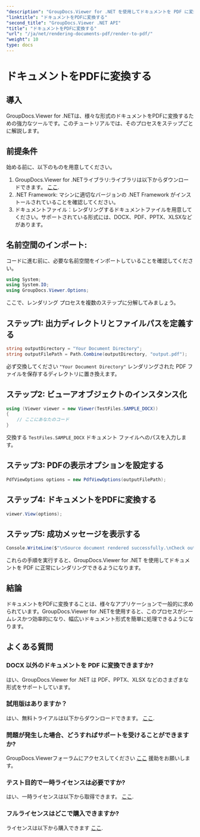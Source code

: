 ```yaml
---
"description": "GroupDocs.Viewer for .NET を使用してドキュメントを PDF に変換する方法を学びます。前提条件と FAQ を含むステップバイステップガイドです。"
"linktitle": "ドキュメントをPDFに変換する"
"second_title": "GroupDocs.Viewer .NET API"
"title": "ドキュメントをPDFに変換する"
"url": "/ja/net/rendering-documents-pdf/render-to-pdf/"
"weight": 10
type: docs
---
```

# ドキュメントをPDFに変換する

## 導入
GroupDocs.Viewer for .NETは、様々な形式のドキュメントをPDFに変換するための強力なツールです。このチュートリアルでは、そのプロセスをステップごとに解説します。
## 前提条件

始める前に、以下のものを用意してください。
1. GroupDocs.Viewer for .NETライブラリ:ライブラリは以下からダウンロードできます。 [ここ](https://releases。groupdocs.com/viewer/net/).
2. .NET Framework: マシンに適切なバージョンの .NET Framework がインストールされていることを確認してください。
3. ドキュメントファイル：レンダリングするドキュメントファイルを用意してください。サポートされている形式には、DOCX、PDF、PPTX、XLSXなどがあります。

## 名前空間のインポート:
コードに進む前に、必要な名前空間をインポートしていることを確認してください。
```csharp
using System;
using System.IO;
using GroupDocs.Viewer.Options;
```

ここで、レンダリング プロセスを複数のステップに分解してみましょう。
## ステップ1: 出力ディレクトリとファイルパスを定義する
```csharp
string outputDirectory = "Your Document Directory";
string outputFilePath = Path.Combine(outputDirectory, "output.pdf");
```
必ず交換してください `"Your Document Directory"` レンダリングされた PDF ファイルを保存するディレクトリに置き換えます。
## ステップ2: ビューアオブジェクトのインスタンス化
```csharp
using (Viewer viewer = new Viewer(TestFiles.SAMPLE_DOCX))
{
    // ここにあなたのコード
}
```
交換する `TestFiles.SAMPLE_DOCX` ドキュメント ファイルへのパスを入力します。
## ステップ3: PDFの表示オプションを設定する
```csharp
PdfViewOptions options = new PdfViewOptions(outputFilePath);
```
## ステップ4: ドキュメントをPDFに変換する
```csharp
viewer.View(options);
```
## ステップ5: 成功メッセージを表示する
```csharp
Console.WriteLine($"\nSource document rendered successfully.\nCheck output in {outputDirectory}.");
```
これらの手順を実行すると、GroupDocs.Viewer for .NET を使用してドキュメントを PDF に正常にレンダリングできるようになります。

## 結論
ドキュメントをPDFに変換することは、様々なアプリケーションで一般的に求められています。GroupDocs.Viewer for .NETを使用すると、このプロセスがシームレスかつ効率的になり、幅広いドキュメント形式を簡単に処理できるようになります。
## よくある質問
### DOCX 以外のドキュメントを PDF に変換できますか?
はい、GroupDocs.Viewer for .NET は PDF、PPTX、XLSX などのさまざまな形式をサポートしています。
### 試用版はありますか？
はい、無料トライアルは以下からダウンロードできます。 [ここ](https://releases。groupdocs.com/).
### 問題が発生した場合、どうすればサポートを受けることができますか?
GroupDocs.Viewerフォーラムにアクセスしてください [ここ](https://forum.groupdocs.com/c/viewer/9) 援助をお願いします。
### テスト目的で一時ライセンスは必要ですか?
はい、一時ライセンスは以下から取得できます。 [ここ](https://purchase。groupdocs.com/temporary-license/).
### フルライセンスはどこで購入できますか?
ライセンスは以下から購入できます [ここ](https://purchase。groupdocs.com/buy).